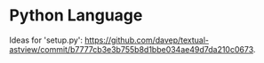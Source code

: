 # Python Language

Ideas for 'setup.py': https://github.com/davep/textual-astview/commit/b7777cb3e3b755b8d1bbe034ae49d7da210c0673.

